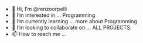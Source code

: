 - 👋 Hi, I’m @renzoorpelli
- 👀 I’m interested in ... Programming
- 🌱 I’m currently learning ... more about Programming
- 💞️ I’m looking to collaborate on ... ALL PROJECTS. 
- 📫 How to reach me ...
<!---
renzoorpelli/renzoorpelli is a ✨ special ✨ repository because its `README.md` (this file) appears on your GitHub profile.
You can click the Preview link to take a look at your changes.
--->
